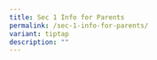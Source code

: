 ```yaml
---
title: Sec 1 Info for Parents
permalink: /sec-1-info-for-parents/
variant: tiptap
description: ""
---
```

